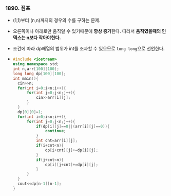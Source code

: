 ### 1890. 점프

- (1,1)부터 (n,n)까지의 경우의 수를 구하는 문제.

- 오른쪽이나 아래로만 움직일 수 있기때문에 **항상 증가**한다. 따라서 **움직였을때의 인덱스는 n보다 작아야한다.**

- 조건에 따라 dp배열의 범위가 int를 초과할 수 있으므로 `long long`으로 선언한다.

- ```c++
  #include <iostream>
  using namespace std;
  int n,arr[100][100];
  long long dp[100][100];
  int main(){
  	cin>>n;
  	for(int i=0;i<n;i++){
  		for(int j=0;j<n;j++){
  			cin>>arr[i][j];
  		}
  	}
  	dp[0][0]=1;
  	for(int i=0;i<n;i++){
  		for(int j=0;j<n;j++){
  			if(dp[i][j]==0||(arr[i][j]==0)){
  				continue;
  			}
  			int cnt=arr[i][j];
  			if(i+cnt<n){
  				dp[i+cnt][j]+=dp[i][j];
  			}
  			if(j+cnt<n){
  				dp[i][j+cnt]+=dp[i][j];
  			}
  		}
  	}
  	cout<<dp[n-1][n-1];
  }
  ```

  